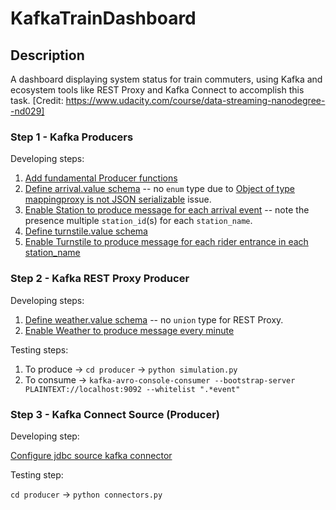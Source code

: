 # KafkaTrainDashboard

## Description

A dashboard displaying system status for train commuters, using Kafka and ecosystem tools like REST Proxy and Kafka Connect to accomplish this task. [Credit: https://www.udacity.com/course/data-streaming-nanodegree--nd029]

### Step 1 - Kafka Producers

Developing steps:

1. [Add fundamental Producer functions](https://github.com/jadugnap/KafkaTrainDashboard/commit/4231f8a1f30f57daf9f71615875942e1c8474050 "link to this commit")
2. [Define arrival.value schema](https://github.com/jadugnap/KafkaTrainDashboard/commit/d1f52ad1fce37e29776965a726a9eebc6ffb7a6a "link to this commit")
-- no `enum` type due to [Object of type mappingproxy is not JSON serializable](https://github.com/confluentinc/confluent-kafka-python/issues/610) issue.
3. [Enable Station to produce message for each arrival event](https://github.com/jadugnap/KafkaTrainDashboard/commit/98c0ffaca1c380fad86f8c36e55869b6adaba7a0 "link to this commit")
-- note the presence multiple `station_id`(s) for each `station_name`.
4. [Define turnstile.value schema](https://github.com/jadugnap/KafkaTrainDashboard/commit/770961e25442a5ac9c8dcfe0b7baca878fe8283a "link to this commit")
5. [Enable Turnstile to produce message for each rider entrance in each station_name](https://github.com/jadugnap/KafkaTrainDashboard/commit/56be32c9c29ba33634ec516909b539960f13769f "link to this commit")

### Step 2 - Kafka REST Proxy Producer

Developing steps:

1. [Define weather.value schema](https://github.com/jadugnap/KafkaTrainDashboard/commit/9f649edd96097e5363f391de03cbb2c6235435d4 "link to this commit") -- no `union` type for REST Proxy.
2. [Enable Weather to produce message every minute](https://github.com/jadugnap/KafkaTrainDashboard/commit/4c805dd73536951d13ce9de0e3c32c38c0466776 "link to this commit")

Testing steps:

1. To produce -> `cd producer` -> `python simulation.py`
2. To consume -> `kafka-avro-console-consumer --bootstrap-server PLAINTEXT://localhost:9092 --whitelist ".*event"`

### Step 3 - Kafka Connect Source (Producer)

Developing step:

[Configure jdbc source kafka connector](https://github.com/jadugnap/kafka-train-dashboard/commit/0d80214f993ced3892348f7556531dd8f6ee639d "link to this commit")

Testing step:

`cd producer` -> `python connectors.py`
